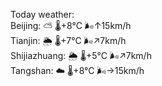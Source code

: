 Today weather:  
Beijing: ⛅️  🌡️+8°C 🌬️↑15km/h  
Tianjin: 🌦   🌡️+7°C 🌬️↗7km/h  
Shijiazhuang: 🌦   🌡️+5°C 🌬️↗7km/h  
Tangshan: ☁️   🌡️+8°C 🌬️→15km/h  
